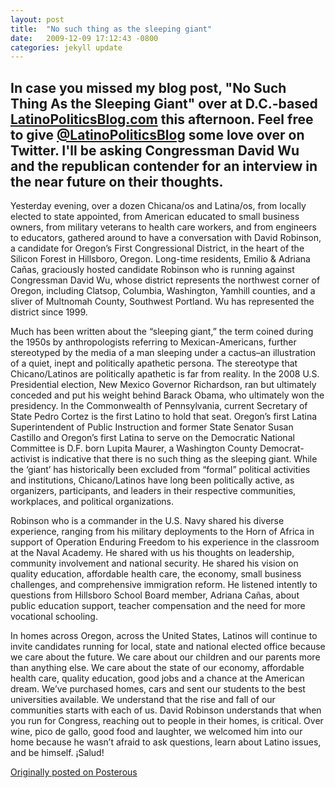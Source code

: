 ```yaml
---
layout: post
title:  "No such thing as the sleeping giant"
date:   2009-12-09 17:12:43 -0800
categories: jekyll update
---
```

In case you missed my blog post, "No Such Thing As the Sleeping Giant" over at D.C.-based [LatinoPoliticsBlog.com](http://latinopoliticsblog.com/2009/12/12/no-such-thing-as-the-sleeping-giant/) this afternoon. Feel free to give [@LatinoPoliticsBlog](http://twitter.com/latinopoliticsblog) some love over on Twitter. I'll be asking Congressman David Wu and the republican contender for an interview in the near future on their thoughts.
---
Yesterday evening, over a dozen Chicana/os and Latina/os, from locally elected to state appointed, from American educated to small business owners, from military veterans to health care workers, and from engineers to educators, gathered around to have a conversation with David Robinson, a candidate for Oregon’s First Congressional District, in the heart of the Silicon Forest in Hillsboro, Oregon. Long-time residents, Emilio & Adriana Cañas, graciously hosted candidate Robinson who is running against Congressman David Wu, whose district represents the northwest corner of Oregon, including Clatsop, Columbia, Washington, Yamhill counties, and a sliver of Multnomah County, Southwest Portland. Wu has represented the district since 1999.

Much has been written about the “sleeping giant,” the term coined during the 1950s by anthropologists referring to Mexican-Americans, further stereotyped by the media of a man sleeping under a cactus–an illustration of a quiet, inept and politically apathetic persona. The stereotype that Chicano/Latinos are politically apathetic is far from reality. In the 2008 U.S. Presidential election, New Mexico Governor Richardson, ran but ultimately conceded and put his weight behind Barack Obama, who ultimately won the presidency. In the Commonwealth of Pennsylvania, current Secretary of State Pedro Cortez is the first Latino to hold that seat. Oregon’s first Latina Superintendent of Public Instruction and former State Senator Susan Castillo and Oregon’s first Latina to serve on the Democratic National Committee is D.F. born Lupita Maurer, a Washington County Democrat-activist is indicative that there is no such thing as the sleeping giant. While the ‘giant’ has historically been excluded from “formal” political activities and institutions, Chicano/Latinos have long been politically active, as organizers, participants, and leaders in their respective communities, workplaces, and political organizations.


Robinson who is a commander in the U.S. Navy shared his diverse experience, ranging from his military deployments to the Horn of Africa in support of Operation Enduring Freedom to his experience in the classroom at the Naval Academy. He shared with us his thoughts on leadership, community involvement and national security. He shared his vision on quality education, affordable health care, the economy, small business challenges, and comprehensive immigration reform. He listened intently to questions from Hillsboro School Board member, Adriana Cañas, about public education support, teacher compensation and the need for more vocational schooling.

In homes across Oregon, across the United States, Latinos will continue to invite candidates running for local, state and national elected office because we care about the future. We care about our children and our parents more than anything else. We care about the state of our economy, affordable health care, quality education, good jobs and a chance at the American dream. We’ve purchased homes, cars and sent our students to the best universities available. We understand that the rise and fall of our communities starts with each of us. David Robinson understands that when you run for Congress, reaching out to people in their homes, is critical. Over wine, pico de gallo, good food and laughter, we welcomed him into our home because he wasn’t afraid to ask questions, learn about Latino issues, and be himself. ¡Salud!

[Originally posted on Posterous](http://molina.posterous.com/)
